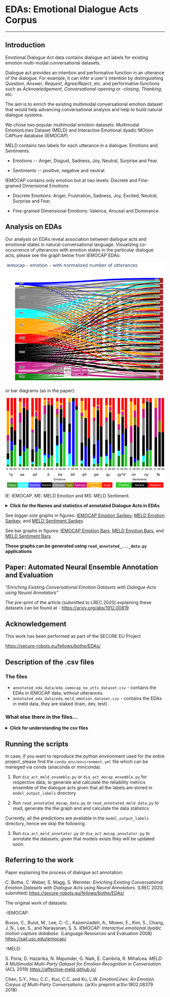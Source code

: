 # EDAs: Emotional Dialogue Acts Corpus

----------------------------------------------------

## Introduction

Emotional Dialogue Act data contains dialogue act labels 
for existing emotion multi-modal conversational datasets.

Dialogue act provides an intention and performative function in an utterance of the dialogue.
For example, it can infer a user's intention by distinguishing _Question_, _Answer_, _Request_, _Agree/Reject_, etc.
and performative functions such as _Acknowledgement_, _Conversational-opening or -closing_, _Thanking_, etc.


The aim is to enrich the existing multimodal conversational 
emotion dataset that would help advancing conversational analysis 
and help to build natural dialogue systems.

We chose two popular multimodal emotion datasets: 
Multimodal EmotionLines Dataset (MELD) and 
Interactive Emotional dyadic MOtion CAPture database (IEMOCAP).

MELD contains two labels for each utterance in a dialogue: 
Emotions and Sentiments.

- Emotions -- Anger, Disgust, Sadness, Joy, Neutral, Surprise and Fear.

- Sentiments -- positive, negative and neutral.

IEMOCAP contains only emotion but at two levels: 
Discrete and Fine-grained Dimensional Emotions 

- Discrete Emotions: Anger, Frustration, Sadness, Joy, Excited,
Neutral, Surprise and Fear.

- Fine-grained Dimensional Emotions: Valence, Arousal and Dominance.


## Analysis on EDAs

Our analysis on EDAs reveal association between 
dialogue acts and emotional states in natural-conversational language. 
Visualizing co-occurrence of utterances with emotion states 
in the particular dialogue acts, please see the graph below from IEMOCAP EDAs:

![IEMOCAP Emotion](figures/iemocap_sankey_emotino_for_html.png)

or bar diagrams (as in the paper):

![All Combined Bars for IEMOCAP and MELD](figures/bar_diagrams.png)

IE: IEMOCAP, ME: MELD Emotion and MS: MELD Sentiment.

<details><summary><b>Click for the Names and statistics of annotated Dialogue Acts in EDAs</b></summary>
<p>
<table>
<tr>
<th>DA                    </th> <th> Dialogue Act                </th> <th> IEMO   </th> <th> MELD   </th>
</tr><tr>
<td>sd                    </td> <td> Statement-non-opinion       </td> <td> 43.97  </td> <td> 41.63  </td>
</tr><tr>
<td>sv                    </td> <td> Statement-opinion           </td> <td> 19.93  </td> <td> 09.34  </td>
</tr><tr>
<td>qy                    </td> <td> Yes-No-Question             </td> <td> 10.3   </td> <td> 12.39  </td>
</tr><tr>
<td>qw                    </td> <td> Wh-Question                 </td> <td>  7.26  </td> <td> 6.08   </td>
</tr><tr>
<td>b                     </td> <td> Acknowledge (Backchannel)   </td> <td>  2.89  </td> <td> 2.35   </td>
</tr><tr>
<td>ad                    </td> <td> Action-directive            </td> <td>  1.39  </td> <td> 2.31   </td>
</tr><tr>
<td>fc                    </td> <td> Conventional-closing        </td> <td>  1.37  </td> <td> 3.76   </td>
</tr><tr>
<td>ba                    </td> <td> Appreciation or Assessment  </td> <td>  1.21  </td> <td> 3.72   </td>
</tr><tr>
<td>aa                    </td> <td> Agree or Accept             </td> <td>  0.97  </td> <td> 0.50   </td>
</tr><tr>
<td>nn                    </td> <td> No-Answer                   </td> <td>  0.78  </td> <td> 0.80   </td>
</tr><tr>
<td>ny                    </td> <td> Yes-Answer                  </td> <td>  0.75  </td> <td> 0.88   </td>
</tr><tr>
<td>br                    </td> <td> Signal-non-understanding    </td> <td>  0.47  </td> <td> 1.13   </td>
</tr><tr>
<td>^q                    </td> <td> Quotation                   </td> <td>  0.37  </td> <td> 0.81   </td>
</tr><tr>
<td>na                    </td> <td> Affirmative non-yes answers </td> <td>  0.25  </td> <td> 0.34   </td>
</tr><tr>
<td>qh                    </td> <td> Rhetorical-Question         </td> <td>  0.23  </td> <td> 0.12   </td>
</tr><tr>
<td>bh                    </td> <td> Rhetorical Backchannel      </td> <td>  0.16  </td> <td> 0.30   </td>
</tr><tr>
<td>h                     </td> <td> Hedge                       </td> <td>  0.15  </td> <td> 0.02   </td>
</tr><tr>
<td>qo                    </td> <td> Open-question               </td> <td>  0.14  </td> <td> 0.10   </td>
</tr><tr>
<td>ft                    </td> <td> Thanking                    </td> <td>  0.13  </td> <td> 0.23   </td>
</tr><tr>
<td>qy^d                  </td> <td> Declarative Yes-No-Question </td> <td>  0.13  </td> <td> 0.29   </td>
</tr><tr>
<td>bf                    </td> <td> Reformulate                 </td> <td>  0.12  </td> <td> 0.19   </td>
</tr><tr>
<td>fp                    </td> <td> Conventional-opening        </td> <td>  0.12  </td> <td> 1.19   </td>
</tr><tr>
<td>fa                    </td> <td> Apology                     </td> <td>  0.07  </td> <td> 0.04   </td>
</tr><tr>
<td>fo                    </td> <td> Other Forward Function      </td> <td>  0.02  </td> <td> 0.05   </td>
</tr><tr>
<td>Total                 </td> <td>                             </td> <td> 10039  </td> <td> 13708 </td>
</tr>
</table>
Number of utterances per DA in respective datasets. 
All values are in percentages (\%) of the total number of utterances. 
IEMO is for IEMOCAP.

</p>
</details>

See bigger size graphs in figures: [IEMOCAP Emotion Sankey](figures/iemocap_sankey_emotion.png), 
[MELD Emotion Sankey](figures/meld_sankey_emotion.png), and [MELD Sentiment Sankey](figures/meld_sankey_sentiment.png).

See bar graphs in figures: [IEMOCAP Emotion Bars](figures/iemocap_bars_emotion.png), 
[MELD Emotion Bars](figures/meld_bars_emotion.png), and [MELD Sentiment Bars](figures/meld_bars_sentiment.png).

**These graphs can be generated using ```read_annotated_..._data.py``` applications**

## Paper: Automated Neural Ensemble Annotation and Evaluation

_"Enriching Existing Conversational Emotion Datasets with Dialogue Acts using Neural Annotators"_

The pre-print of the article (submitted to LREC 2020) explaining these datasets can be found at - 
https://arxiv.org/abs/1912.00819

## Acknowledgement  
This work has been performed as part of the SECURE EU Project 

https://secure-robots.eu/fellows/bothe/EDAs/

## Description of the .csv files

### The files
- ```annotated_eda_data/eda_iemocap_no_utts_dataset.csv``` - contains the EDAs in IEMOCAP data, without utterances.
- ```annotated_eda_data/eda_meld_emotion_dataset.csv``` - contains the EDAs in meld data, they are staked (train, dev, test).

### What else there in the files... 
<details><summary><b>Click for understanding the csv files</b></summary>
<p>

| Column Name  | Description                                                                                                        |
|--------------|--------------------------------------------------------------------------------------------------------------------|
| speaker      | Name of the speaker (in MELD) or speaker id (in IEMOCAP)                                                           |
| utt_id       | The index of an utterance in the dialogue, starting from 0 (in Meld) or starting 0 from speaker turn (in IEMOCAP)  |
| utterance    | String of utterance.                                                                                               |
| emotion      | The emotion (neutral, joy, excited, sadness, anger, surprise, fear, frustration, disgust) expressed by the speaker in the utterance.  |
| sentiment    | The sentiment (positive, neutral, negative) expressed by the speaker in the utterance (only in MELD).              |
| eda1         | Emotional dialogue act label from Utterance-level 1 model.                                                         |
| eda2         | Emotional dialogue act label from Utterance-level 2 model.                                                         |
| eda3         | Emotional dialogue act label from Context 1 model.                                                                 |
| eda4         | Emotional dialogue act label from Context 2 model.                                                                 |
| eda5         | Emotional dialogue act label from Context 3 model.                                                                 |
| EDA          | Final emotional dialogue act as an ensemble of all models (eda1, eda2, eda3, eda4, eda5)                           |
| all_match    | Flag to indicate if all EDAs are matching (eda1 = eda2 = eda3 = eda4 = eda5).                                      |
| con_match    | Flag to indicate EDAs matched based on context models.                                                             |
| match        | Flag to indicate EDAs matched based on confidence ranking.                                                         |

</p>
</details>


## Running the scripts

In case, if you want to reproduce the python environment used for the entire project, 
please find the  ```conda_env/environment.yml``` file
which can be maneged via conda (anaconda or miniconda).

1. Run ```dia_act_meld_ensemble.py``` or ```dia_act_mocap_ensemble.py``` for respective data,
 to generate and calculate the reliability metrics ensemble of the dialogue acts given that all the labels are stored in ```model_output_labels``` directory.

2. Run ```read_annotated_mocap_data.py``` or ```read_annotated_meld_data.py``` to read, generate the the graph and and calculate the data statistics   

Currently, all the predictions are available in the ```model_output_labels``` directory, hence we skip the following.

3. Run ```dia_act_meld_annotator.py``` or ```dia_act_mocap_annotator.py``` to annotate the datasets; 
given that models exists they will be updated soon.


## Referring to the work

Paper explaining the process of dialogue act annotation:

C. Bothe, C. Weber, S. Magg, S. Wermter. 
_Enriching Existing Conversational Emotion Datasets with Dialogue Acts using Neural Annotators._
(LREC 2020, submitted)
https://secure-robots.eu/fellows/bothe/EDAs/

The original work of datasets:

-IEMOCAP:

Busso, C., Bulut, M., Lee, C.-C., Kazemzadeh, A., Mower, E., Kim, S., Chang, J. N., Lee, S., and Narayanan, S. S. 
_IEMOCAP: Interactive emotional dyadic motion capture database._
(Language Resources and Evaluation 2008)
https://sail.usc.edu/iemocap/

-MELD:

S. Poria, D. Hazarika, N. Majumder, G. Naik, E. Cambria, R. Mihalcea. 
_MELD: A Multimodal Multi-Party Dataset for Emotion Recognition in Conversation._ 
(ACL 2019)
https://affective-meld.github.io/

Chen, S.Y., Hsu, C.C., Kuo, C.C. and Ku, L.W. 
_EmotionLines: An Emotion Corpus of Multi-Party Conversations._
(arXiv preprint arXiv:1802.08379 2018)


